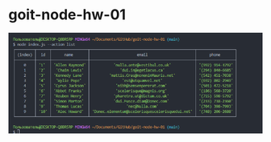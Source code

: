 # goit-node-hw-01

![Image text](https://github.com/Anastasiia-Kazymko/goit-node-hw-01/blob/main/screenshots/1.png)
